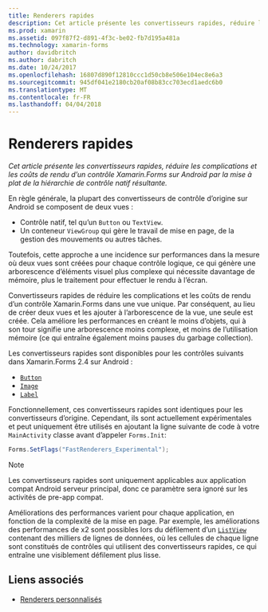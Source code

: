 ```yaml
---
title: Renderers rapides
description: Cet article présente les convertisseurs rapides, réduire les complications et les coûts de rendu d’un contrôle Xamarin.Forms sur Android par la mise à plat de la hiérarchie de contrôle natif résultante.
ms.prod: xamarin
ms.assetid: 097f87f2-d891-4f3c-be02-fb7d195a481a
ms.technology: xamarin-forms
author: davidbritch
ms.author: dabritch
ms.date: 10/24/2017
ms.openlocfilehash: 16807d890f12810ccc1d50cb8e506e104ec8e6a3
ms.sourcegitcommit: 945df041e2180cb20af08b83cc703ecd1aedc6b0
ms.translationtype: MT
ms.contentlocale: fr-FR
ms.lasthandoff: 04/04/2018
---
```

# <a name="fast-renderers"></a>Renderers rapides

_Cet article présente les convertisseurs rapides, réduire les complications et les coûts de rendu d’un contrôle Xamarin.Forms sur Android par la mise à plat de la hiérarchie de contrôle natif résultante._

En règle générale, la plupart des convertisseurs de contrôle d’origine sur Android se composent de deux vues :

- Contrôle natif, tel qu’un `Button` ou `TextView`.
- Un conteneur `ViewGroup` qui gère le travail de mise en page, de la gestion des mouvements ou autres tâches.

Toutefois, cette approche a une incidence sur performances dans la mesure où deux vues sont créées pour chaque contrôle logique, ce qui génère une arborescence d’éléments visuel plus complexe qui nécessite davantage de mémoire, plus le traitement pour effectuer le rendu à l’écran.

Convertisseurs rapides de réduire les complications et les coûts de rendu d’un contrôle Xamarin.Forms dans une vue unique. Par conséquent, au lieu de créer deux vues et les ajouter à l’arborescence de la vue, une seule est créée. Cela améliore les performances en créant le moins d’objets, qui à son tour signifie une arborescence moins complexe, et moins de l’utilisation mémoire (ce qui entraîne également moins pauses du garbage collection).

Les convertisseurs rapides sont disponibles pour les contrôles suivants dans Xamarin.Forms 2.4 sur Android :

- [`Button`](https://developer.xamarin.com/api/type/Xamarin.Forms.Button/)
- [`Image`](https://developer.xamarin.com/api/type/Xamarin.Forms.Image/)
- [`Label`](https://developer.xamarin.com/api/type/Xamarin.Forms.Label/)

Fonctionnellement, ces convertisseurs rapides sont identiques pour les convertisseurs d’origine. Cependant, ils sont actuellement expérimentales et peut uniquement être utilisés en ajoutant la ligne suivante de code à votre `MainActivity` classe avant d’appeler `Forms.Init`:

```csharp
Forms.SetFlags("FastRenderers_Experimental");
```

> [!NOTE]
> Les convertisseurs rapides sont uniquement applicables aux application compat Android serveur principal, donc ce paramètre sera ignoré sur les activités de pre-app compat.

Améliorations des performances varient pour chaque application, en fonction de la complexité de la mise en page. Par exemple, les améliorations des performances de x2 sont possibles lors du défilement d’un [ `ListView` ](https://developer.xamarin.com/api/type/Xamarin.Forms.ListView/) contenant des milliers de lignes de données, où les cellules de chaque ligne sont constitués de contrôles qui utilisent des convertisseurs rapides, ce qui entraîne une visiblement défilement plus lisse.


## <a name="related-links"></a>Liens associés

- [Renderers personnalisés](~/xamarin-forms/app-fundamentals/custom-renderer/index.md)
